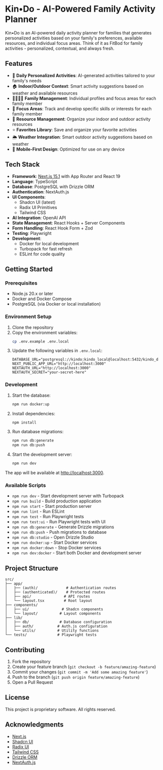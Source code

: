 # Kin•Do - AI-Powered Family Activity Planner

Kin•Do is an AI-powered daily activity planner for families that generates personalized activities based on your family's preferences, available resources, and individual focus areas. Think of it as FitBod for family activities - personalized, contextual, and always fresh.

## Features

- 🎯 **Daily Personalized Activities**: AI-generated activities tailored to your family's needs
- 🏠 **Indoor/Outdoor Context**: Smart activity suggestions based on weather and available resources
- 👨‍👩‍👧‍👦 **Family Management**: Individual profiles and focus areas for each family member
- 📝 **Focus Areas**: Track and develop specific skills or interests for each family member
- 🎨 **Resource Management**: Organize your indoor and outdoor activity resources
- ⭐ **Favorites Library**: Save and organize your favorite activities
- 🌦️ **Weather Integration**: Smart outdoor activity suggestions based on weather
- 📱 **Mobile-First Design**: Optimized for use on any device

## Tech Stack

- **Framework**: [Next.js 15.1](https://nextjs.org/) with App Router and React 19
- **Language**: TypeScript
- **Database**: PostgreSQL with Drizzle ORM
- **Authentication**: NextAuth.js
- **UI Components**: 
  - Shadcn UI (latest)
  - Radix UI Primitives
  - Tailwind CSS
- **AI Integration**: OpenAI API
- **State Management**: React Hooks + Server Components
- **Form Handling**: React Hook Form + Zod
- **Testing**: Playwright
- **Development**: 
  - Docker for local development
  - Turbopack for fast refresh
  - ESLint for code quality

## Getting Started

### Prerequisites

- Node.js 20.x or later
- Docker and Docker Compose
- PostgreSQL (via Docker or local installation)

### Environment Setup

1. Clone the repository
2. Copy the environment variables:
   ```bash
   cp .env.example .env.local
   ```
3. Update the following variables in `.env.local`:
   ```
   DATABASE_URL="postgresql://kindo:kindo_local@localhost:5432/kindo_dev"
   NEXT_PUBLIC_APP_URL="http://localhost:3000"
   NEXTAUTH_URL="http://localhost:3000"
   NEXTAUTH_SECRET="your-secret-here"
   ```

### Development

1. Start the database:
   ```bash
   npm run docker:up
   ```

2. Install dependencies:
   ```bash
   npm install
   ```

3. Run database migrations:
   ```bash
   npm run db:generate
   npm run db:push
   ```

4. Start the development server:
   ```bash
   npm run dev
   ```

The app will be available at [http://localhost:3000](http://localhost:3000).

### Available Scripts

- `npm run dev` - Start development server with Turbopack
- `npm run build` - Build production application
- `npm run start` - Start production server
- `npm run lint` - Run ESLint
- `npm run test` - Run Playwright tests
- `npm run test:ui` - Run Playwright tests with UI
- `npm run db:generate` - Generate Drizzle migrations
- `npm run db:push` - Push migrations to database
- `npm run db:studio` - Open Drizzle Studio
- `npm run docker:up` - Start Docker services
- `npm run docker:down` - Stop Docker services
- `npm run dev:docker` - Start both Docker and development server

## Project Structure

```
src/
├── app/
│   ├── (auth)/             # Authentication routes
│   ├── (authenticated)/    # Protected routes
│   ├── api/               # API routes
│   └── layout.tsx         # Root layout
├── components/
│   ├── ui/               # Shadcn components
│   └── layout/          # Layout components
├── lib/
│   ├── db/              # Database configuration
│   ├── auth/           # Auth.js configuration
│   └── utils/          # Utility functions
└── tests/              # Playwright tests
```

## Contributing

1. Fork the repository
2. Create your feature branch (`git checkout -b feature/amazing-feature`)
3. Commit your changes (`git commit -m 'Add some amazing feature'`)
4. Push to the branch (`git push origin feature/amazing-feature`)
5. Open a Pull Request

## License

This project is proprietary software. All rights reserved.

## Acknowledgments

- [Next.js](https://nextjs.org/)
- [Shadcn UI](https://ui.shadcn.com/)
- [Radix UI](https://www.radix-ui.com/)
- [Tailwind CSS](https://tailwindcss.com/)
- [Drizzle ORM](https://orm.drizzle.team/)
- [NextAuth.js](https://next-auth.js.org/)
